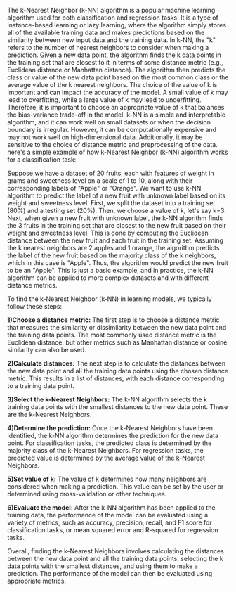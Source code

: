The k-Nearest Neighbor (k-NN) algorithm is a popular machine learning algorithm used for both classification and regression tasks. It is a type of instance-based 
learning or lazy learning, where the algorithm simply stores all of the available training data and makes predictions based on the similarity between new input data 
and the training data.
In k-NN, the "k" refers to the number of nearest neighbors to consider when making a prediction. Given a new data point, the algorithm finds the k data points in the 
training set that are closest to it in terms of some distance metric (e.g., Euclidean distance or Manhattan distance). The algorithm then predicts the class or value 
of the new data point based on the most common class or the average value of the k nearest neighbors.
The choice of the value of k is important and can impact the accuracy of the model. A small value of k may lead to overfitting, while a large value of k may lead to 
underfitting. Therefore, it is important to choose an appropriate value of k that balances the bias-variance trade-off in the model.
k-NN is a simple and interpretable algorithm, and it can work well on small datasets or when the decision boundary is irregular. However, it can be computationally 
expensive and may not work well on high-dimensional data. Additionally, it may be sensitive to the choice of distance metric and preprocessing of the data.
here's a simple example of how k-Nearest Neighbor (k-NN) algorithm works for a classification task:

Suppose we have a dataset of 20 fruits, each with features of weight in grams and sweetness level on a scale of 1 to 10, along with their corresponding labels of 
"Apple" or "Orange". We want to use k-NN algorithm to predict the label of a new fruit with unknown label based on its weight and sweetness level.
First, we split the dataset into a training set (80%) and a testing set (20%). Then, we choose a value of k, let's say k=3.
Next, when given a new fruit with unknown label, the k-NN algorithm finds the 3 fruits in the training set that are closest to the new fruit based on their weight and 
sweetness level. This is done by computing the Euclidean distance between the new fruit and each fruit in the training set.
Assuming the k nearest neighbors are 2 apples and 1 orange, the algorithm predicts the label of the new fruit based on the majority class of the k neighbors, which in 
this case is "Apple". Thus, the algorithm would predict the new fruit to be an "Apple".
This is just a basic example, and in practice, the k-NN algorithm can be applied to more complex datasets and with different distance metrics.

To find the k-Nearest Neighbor (k-NN) in learning models, we typically follow these steps:

**1)Choose a distance metric:** The first step is to choose a distance metric that measures the similarity or dissimilarity between the new data point and the training data points. The most commonly used distance metric is the Euclidean distance, but other metrics such as Manhattan distance or cosine similarity can also be used.

**2)Calculate distances:** The next step is to calculate the distances between the new data point and all the training data points using the chosen distance metric. This results in a list of distances, with each distance corresponding to a training data point.

**3)Select the k-Nearest Neighbors:** The k-NN algorithm selects the k training data points with the smallest distances to the new data point. These are the k-Nearest Neighbors.

**4)Determine the prediction:** Once the k-Nearest Neighbors have been identified, the k-NN algorithm determines the prediction for the new data point. For classification tasks, the predicted class is determined by the majority class of the k-Nearest Neighbors. For regression tasks, the predicted value is determined by the average value of the k-Nearest Neighbors.

**5)Set value of k:** The value of k determines how many neighbors are considered when making a prediction. This value can be set by the user or determined using cross-validation or other techniques.

**6)Evaluate the model:** After the k-NN algorithm has been applied to the training data, the performance of the model can be evaluated using a variety of metrics, such as accuracy, precision, recall, and F1 score for classification tasks, or mean squared error and R-squared for regression tasks.

Overall, finding the k-Nearest Neighbors involves calculating the distances between the new data point and all the training data points, selecting the k data points with the smallest distances, and using them to make a prediction. The performance of the model can then be evaluated using appropriate metrics.
